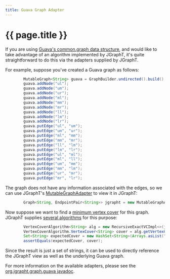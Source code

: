 ```yaml
---
title: Guava Graph Adapter
---
```


# {{ page.title }}

If you are using [Guava's common.graph data structure](https://github.com/google/guava/wiki/GraphsExplained), and would like to take advantage of an algorithm implemented by JGraphT, it's quite straightforward to do this via the adapters supplied by JGraphT.

For example, suppose you've created a Guava graph as follows:

```java
        MutableGraph<String> guava = GraphBuilder.undirected().build();
        guava.addNode("ul");
        guava.addNode("um");
        guava.addNode("ur");
        guava.addNode("ml");
        guava.addNode("mm");
        guava.addNode("mr");
        guava.addNode("ll");
        guava.addNode("lm");
        guava.addNode("lr");
        guava.putEdge("ul", "um");
        guava.putEdge("um", "ur");
        guava.putEdge("ml", "mm");
        guava.putEdge("mm", "mr");
        guava.putEdge("ll", "lm");
        guava.putEdge("lm", "lr");
        guava.putEdge("ul", "ml");
        guava.putEdge("ml", "ll");
        guava.putEdge("um", "mm");
        guava.putEdge("mm", "lm");
        guava.putEdge("ur", "mr");
        guava.putEdge("mr", "lr");
```

The graph does not have any information associated with the edges, so we can use JGraphT's [MutableGraphAdapter](https://jgrapht.org/javadoc/org.jgrapht.guava/org/jgrapht/graph/guava/MutableGraphAdapter.html) to view it in JGraphT:

```java
        Graph<String, EndpointPair<String>> jgrapht = new MutableGraphAdapter<>(guava);
```

Now suppose we want to find a [minimum vertex cover](https://brilliant.org/wiki/vertex-cover) for this graph.  JGraphT supplies [several algorithms](https://jgrapht.org/javadoc/org.jgrapht.core/org/jgrapht/alg/vertexcover/package-summary.html) for this purpose:

```java
        VertexCoverAlgorithm<String> alg = new RecursiveExactVCImpl<>(jgrapht);
        VertexCoverAlgorithm.VertexCover<String> cover = alg.getVertexCover();
        Set<String> expectedCover = new HashSet<String>(Arrays.asList("um", "ml", "mr", "lm"));
        assertEquals(expectedCover, cover);
```

Since the result is just a set of strings, it can be used to directly reference the JGraphT view as well as the underlying Guava graph.

For more information on the available adapters, please see the [org.jgrapht.graph.guava javadoc](https://jgrapht.org/javadoc/org.jgrapht.guava/org/jgrapht/graph/guava/package-summary.html).

